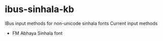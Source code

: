 # ibus-sinhala-kb
IBus input methods for non-unicode sinhala fonts
Current input methods
- FM Abhaya Sinhala font
